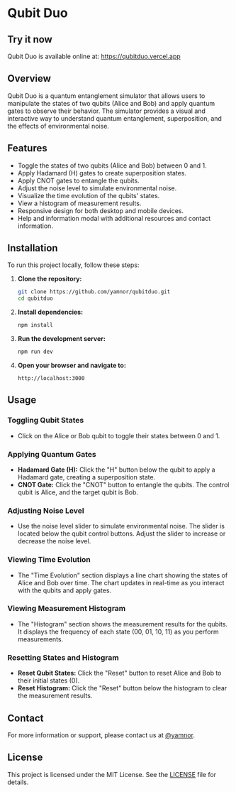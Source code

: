 # Qubit Duo

## Try it now

Qubit Duo is available online at: https://qubitduo.vercel.app

## Overview

Qubit Duo is a quantum entanglement simulator that allows users to manipulate the states of two qubits (Alice and Bob) and apply quantum gates to observe their behavior. The simulator provides a visual and interactive way to understand quantum entanglement, superposition, and the effects of environmental noise.

## Features

- Toggle the states of two qubits (Alice and Bob) between 0 and 1.
- Apply Hadamard (H) gates to create superposition states.
- Apply CNOT gates to entangle the qubits.
- Adjust the noise level to simulate environmental noise.
- Visualize the time evolution of the qubits' states.
- View a histogram of measurement results.
- Responsive design for both desktop and mobile devices.
- Help and information modal with additional resources and contact information.

## Installation

To run this project locally, follow these steps:

1. **Clone the repository:**
   ```bash
   git clone https://github.com/yamnor/qubitduo.git
   cd qubitduo
   ```

2. **Install dependencies:**
   ```bash
   npm install
   ```

3. **Run the development server:**
   ```bash
   npm run dev
   ```

4. **Open your browser and navigate to:**
   ```
   http://localhost:3000
   ```

## Usage

### Toggling Qubit States

- Click on the Alice or Bob qubit to toggle their states between 0 and 1.

### Applying Quantum Gates

- **Hadamard Gate (H):** Click the "H" button below the qubit to apply a Hadamard gate, creating a superposition state.
- **CNOT Gate:** Click the "CNOT" button to entangle the qubits. The control qubit is Alice, and the target qubit is Bob.

### Adjusting Noise Level

- Use the noise level slider to simulate environmental noise. The slider is located below the qubit control buttons. Adjust the slider to increase or decrease the noise level.

### Viewing Time Evolution

- The "Time Evolution" section displays a line chart showing the states of Alice and Bob over time. The chart updates in real-time as you interact with the qubits and apply gates.

### Viewing Measurement Histogram

- The "Histogram" section shows the measurement results for the qubits. It displays the frequency of each state (00, 01, 10, 11) as you perform measurements.

### Resetting States and Histogram

- **Reset Qubit States:** Click the "Reset" button to reset Alice and Bob to their initial states (0).
- **Reset Histogram:** Click the "Reset" button below the histogram to clear the measurement results.

## Contact

For more information or support, please contact us at [@yamnor](https://x.com/yamnor).

## License

This project is licensed under the MIT License. See the [LICENSE](LICENSE) file for details.
